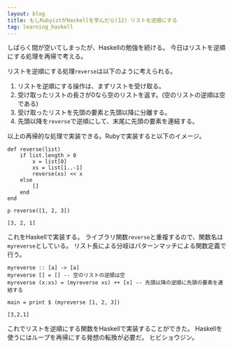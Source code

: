 ```yaml
---
layout: blog
title: もしRubyistがHaskellを学んだら(12) リストを逆順にする
tag: learning_haskell
---
```




しばらく間が空いてしまったが、Haskellの勉強を続ける。
今日はリストを逆順にする処理を再帰で考える。

リストを逆順にする処理`reverse`は以下のように考えられる。

1. リストを逆順にする操作は、まずリストを受け取る。
2. 受け取ったリストの長さが0なら空のリストを返す。(空のリストの逆順は空である)
3. 受け取ったリストを先頭の要素と先頭以降に分離する。
4. 先頭以降を`reverse`で逆順にして、末尾に先頭の要素を連結する。

以上の再帰的な処理で実装できる。Rubyで実装すると以下のイメージ。

~~~~
def reverse(list)
	if list.length > 0
		x = list[0]
		xs = list[1..-1]
		reverse(xs) << x
	else
		[]
	end
end

p reverse([1, 2, 3])
~~~~

~~~~
[3, 2, 1]
~~~~


これをHaskellで実装する。
ライブラリ関数`reverse`と重複するので、関数名は`myreverse`としている。
リスト長による分岐はパターンマッチによる関数定義で行う。

~~~~
myreverse :: [a] -> [a]
myreverse [] = [] -- 空のリストの逆順は空
myreverse (x:xs) = (myreverse xs) ++ [x] -- 先頭以降の逆順に先頭の要素を連結する

main = print $ (myreverse [1, 2, 3])
~~~~

~~~~
[3,2,1]
~~~~

これでリストを逆順にする関数をHaskellで実装することができた。
Haskellを使うにはループを再帰にする発想の転換が必要だ。
ヒビショウジン。
